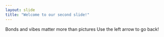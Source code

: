 ```yaml
---
layout: slide
title: "Welcome to our second slide!"
---
```

Bonds and vibes matter more than pictures
Use the left arrow to go back!
